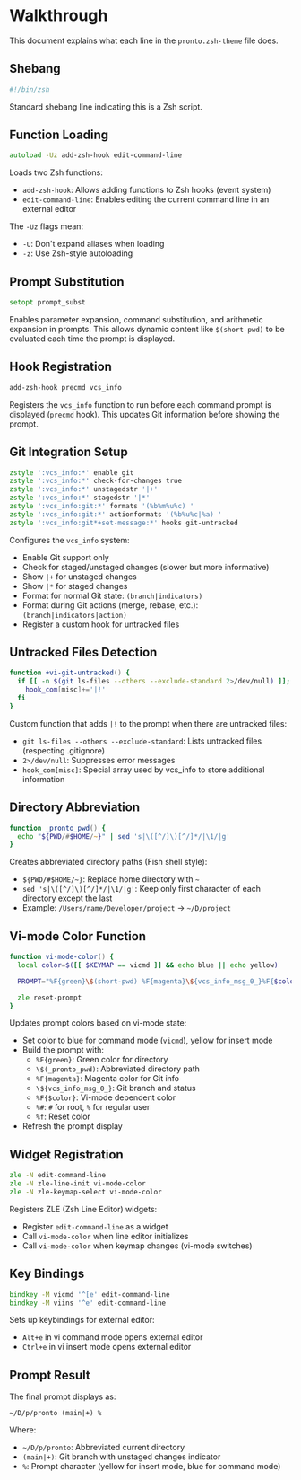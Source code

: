 # Walkthrough

This document explains what each line in the `pronto.zsh-theme` file does.

## Shebang

```zsh
#!/bin/zsh
```

Standard shebang line indicating this is a Zsh script.

## Function Loading

```zsh
autoload -Uz add-zsh-hook edit-command-line
```
Loads two Zsh functions:

- `add-zsh-hook`: Allows adding functions to Zsh hooks (event system)
- `edit-command-line`: Enables editing the current command line in an external editor

The `-Uz` flags mean:

- `-U`: Don't expand aliases when loading
- `-z`: Use Zsh-style autoloading

## Prompt Substitution

```zsh
setopt prompt_subst
```

Enables parameter expansion, command substitution, and arithmetic expansion in prompts. This allows dynamic content like `$(short-pwd)` to be evaluated each time the prompt is displayed.

## Hook Registration

```zsh
add-zsh-hook precmd vcs_info
```

Registers the `vcs_info` function to run before each command prompt is displayed (`precmd` hook). This updates Git information before showing the prompt.

## Git Integration Setup

```zsh
zstyle ':vcs_info:*' enable git
zstyle ':vcs_info:*' check-for-changes true
zstyle ':vcs_info:*' unstagedstr '|+'
zstyle ':vcs_info:*' stagedstr '|*'
zstyle ':vcs_info:git:*' formats '(%b%m%u%c) '
zstyle ':vcs_info:git:*' actionformats '(%b%u%c|%a) '
zstyle ':vcs_info:git*+set-message:*' hooks git-untracked
```

Configures the `vcs_info` system:

- Enable Git support only
- Check for staged/unstaged changes (slower but more informative)
- Show `|+` for unstaged changes
- Show `|*` for staged changes
- Format for normal Git state: `(branch|indicators) `
- Format during Git actions (merge, rebase, etc.): `(branch|indicators|action) `
- Register a custom hook for untracked files

## Untracked Files Detection

```zsh
function +vi-git-untracked() {
  if [[ -n $(git ls-files --others --exclude-standard 2>/dev/null) ]]; then
    hook_com[misc]+='|!'
  fi
}
```

Custom function that adds `|!` to the prompt when there are untracked files:

- `git ls-files --others --exclude-standard`: Lists untracked files (respecting .gitignore)
- `2>/dev/null`: Suppresses error messages
- `hook_com[misc]`: Special array used by vcs_info to store additional information

## Directory Abbreviation

```zsh
function _pronto_pwd() {
  echo "${PWD/#$HOME/~}" | sed 's|\([^/]\)[^/]*/|\1/|g'
}
```

Creates abbreviated directory paths (Fish shell style):

- `${PWD/#$HOME/~}`: Replace home directory with `~`
- `sed 's|\([^/]\)[^/]*/|\1/|g'`: Keep only first character of each directory except the last
- Example: `/Users/name/Developer/project` → `~/D/project`

## Vi-mode Color Function

```zsh
function vi-mode-color() {
  local color=$([[ $KEYMAP == vicmd ]] && echo blue || echo yellow)

  PROMPT="%F{green}\$(short-pwd) %F{magenta}\${vcs_info_msg_0_}%F{$color}%#%f "

  zle reset-prompt
}
```

Updates prompt colors based on vi-mode state:

- Set color to blue for command mode (`vicmd`), yellow for insert mode
- Build the prompt with:
  - `%F{green}`: Green color for directory
  - `\$(_pronto_pwd)`: Abbreviated directory path
  - `%F{magenta}`: Magenta color for Git info
  - `\${vcs_info_msg_0_}`: Git branch and status
  - `%F{$color}`: Vi-mode dependent color
  - `%#`: `#` for root, `%` for regular user
  - `%f`: Reset color
- Refresh the prompt display

## Widget Registration

```zsh
zle -N edit-command-line
zle -N zle-line-init vi-mode-color
zle -N zle-keymap-select vi-mode-color
```

Registers ZLE (Zsh Line Editor) widgets:

- Register `edit-command-line` as a widget
- Call `vi-mode-color` when line editor initializes
- Call `vi-mode-color` when keymap changes (vi-mode switches)

## Key Bindings

```zsh
bindkey -M vicmd '^[e' edit-command-line
bindkey -M viins '^e' edit-command-line
```

Sets up keybindings for external editor:

- `Alt+e` in vi command mode opens external editor
- `Ctrl+e` in vi insert mode opens external editor

## Prompt Result

The final prompt displays as:

```
~/D/p/pronto (main|+) %
```

Where:

- `~/D/p/pronto`: Abbreviated current directory
- `(main|+)`: Git branch with unstaged changes indicator
- `%`: Prompt character (yellow for insert mode, blue for command mode)

